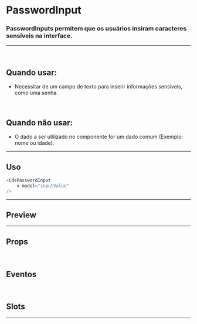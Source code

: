 # PasswordInput

### PasswordInputs permitem que os usuários insiram caracteres sensíveis na interface.
---
<br>

## Quando usar:
- Necessitar de um campo de texto para inserir informações sensíveis, como uma senha.

<br>

## Quando não usar:
- O dado a ser utilizado no componente for um dado comum (Exemplo: nome ou idade).

---

## Uso

```js
<CdsPasswordInput
	v-model="inputValue"
/>
```

---

## Preview

<PreviewBuilder
	:args
	:component="CdsPasswordInput"
	:events
/>

---

## Props

<APITable
	name="CdsPasswordInput"
	section="props"
/>
<br>

## Eventos

<APITable
	name="CdsPasswordInput"
	section="events"
/>
<br>

## Slots

<APITable
	name="CdsPasswordInput"
	section="slots"
/>

---

<script setup>
import { ref } from 'vue';
import CdsPasswordInput from '@/components/PasswordInput.vue';

const events = [
	'update:modelValue'
];

const args = ref({});
</script>
